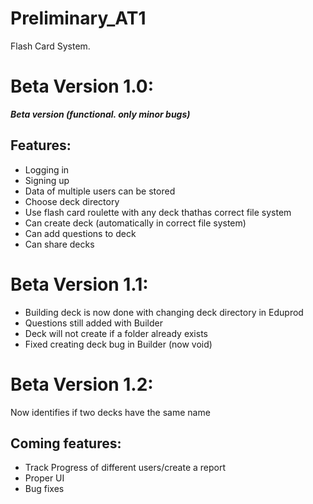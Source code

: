 # Preliminary_AT1
Flash Card System.

# Beta Version 1.0:
***Beta version (functional. only minor bugs)***

## Features:

- Logging in
- Signing up
- Data of multiple users can be stored
- Choose deck directory
- Use flash card roulette with any deck thathas correct file system
- Can create deck (automatically in correct file system)
- Can add questions to deck
- Can share decks

# Beta Version 1.1:

- Building deck is now done with changing deck directory in Eduprod
- Questions still added with Builder
- Deck will not create if a folder already exists
- Fixed creating deck bug in Builder (now void)

# Beta Version 1.2:

Now identifies if two decks have the same name

## Coming features:
- Track Progress of different users/create a report
- Proper UI
- Bug fixes

